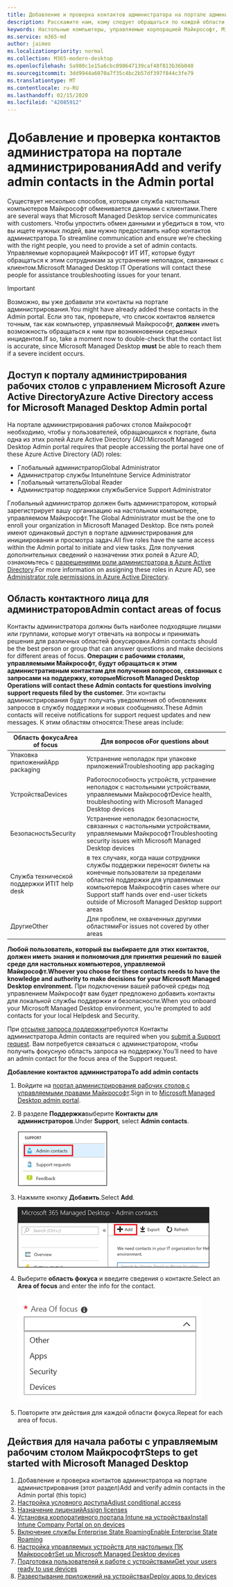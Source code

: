 ```yaml
---
title: Добавление и проверка контактов администратора на портале администрирования
description: Расскажите нам, кому следует обращаться по каждой области фокуса.
keywords: Настольные компьютеры, управляемые корпорацией Майкрософт, Microsoft 365, служба, документация
ms.service: m365-md
author: jaimeo
ms.localizationpriority: normal
ms.collection: M365-modern-desktop
ms.openlocfilehash: 5a980c1e15a6cbc098647139caf48f813b36b040
ms.sourcegitcommit: 3dd9944a6070a7f35c4bc2b57df397f844c3fe79
ms.translationtype: MT
ms.contentlocale: ru-RU
ms.lasthandoff: 02/15/2020
ms.locfileid: "42085912"
---
```

# <a name="add-and-verify-admin-contacts-in-the-admin-portal"></a><span data-ttu-id="58cdf-104">Добавление и проверка контактов администратора на портале администрирования</span><span class="sxs-lookup"><span data-stu-id="58cdf-104">Add and verify admin contacts in the Admin portal</span></span>

<span data-ttu-id="58cdf-105">Существует несколько способов, которыми служба настольных компьютеров Майкрософт обменивается данными с клиентами.</span><span class="sxs-lookup"><span data-stu-id="58cdf-105">There are several ways that Microsoft Managed Desktop service communicates with customers.</span></span> <span data-ttu-id="58cdf-106">Чтобы упростить обмен данными и убедиться в том, что вы ищете нужных людей, вам нужно предоставить набор контактов администратора.</span><span class="sxs-lookup"><span data-stu-id="58cdf-106">To streamline communication and ensure we’re checking with the right people, you need to provide a set of admin contacts.</span></span> <span data-ttu-id="58cdf-107">Управляемые корпорацией Майкрософт ИТ ИТ, которые будут обращаться к этим сотрудникам за устранение неполадок, связанных с клиентом.</span><span class="sxs-lookup"><span data-stu-id="58cdf-107">Microsoft Managed Desktop IT Operations will contact these people for assistance troubleshooting issues for your tenant.</span></span>

> [!IMPORTANT]
> <span data-ttu-id="58cdf-108">Возможно, вы уже добавили эти контакты на портале администрирования.</span><span class="sxs-lookup"><span data-stu-id="58cdf-108">You might have already added these contacts in the Admin portal.</span></span> <span data-ttu-id="58cdf-109">Если это так, проверьте, что список контактов является точным, так как компьютер, управляемый Майкрософт, **должен** иметь возможность обращаться к ним при возникновении серьезных инцидентов.</span><span class="sxs-lookup"><span data-stu-id="58cdf-109">If so, take a moment now to double-check that the contact list is accurate, since Microsoft Managed Desktop **must** be able to reach them if a severe incident occurs.</span></span>

## <a name="azure-active-directory-access-for-microsoft-managed-desktop-admin-portal"></a><span data-ttu-id="58cdf-110">Доступ к порталу администрирования рабочих столов с управлением Microsoft Azure Active Directory</span><span class="sxs-lookup"><span data-stu-id="58cdf-110">Azure Active Directory access for Microsoft Managed Desktop Admin portal</span></span>

<span data-ttu-id="58cdf-111">На портале администрирования рабочих столов Майкрософт необходимо, чтобы у пользователей, обращающихся к портале, была одна из этих ролей Azure Active Directory (AD):</span><span class="sxs-lookup"><span data-stu-id="58cdf-111">Microsoft Managed Desktop Admin portal requires that people accessing the portal have one of these Azure Active Directory (AD) roles:</span></span>
- <span data-ttu-id="58cdf-112">Глобальный администратор</span><span class="sxs-lookup"><span data-stu-id="58cdf-112">Global Administrator</span></span>
- <span data-ttu-id="58cdf-113">Администратор службы Intune</span><span class="sxs-lookup"><span data-stu-id="58cdf-113">Intune Service Administrator</span></span>
- <span data-ttu-id="58cdf-114">Глобальный читатель</span><span class="sxs-lookup"><span data-stu-id="58cdf-114">Global Reader</span></span>
- <span data-ttu-id="58cdf-115">Администратор поддержки службы</span><span class="sxs-lookup"><span data-stu-id="58cdf-115">Service Support Administrator</span></span>

<span data-ttu-id="58cdf-116">Глобальный администратор должен быть администратором, который зарегистрирует вашу организацию на настольном компьютере, управляемом Майкрософт.</span><span class="sxs-lookup"><span data-stu-id="58cdf-116">The Global Administrator must be the one to enroll your organization in Microsoft Managed Desktop.</span></span> <span data-ttu-id="58cdf-117">Все пять ролей имеют одинаковый доступ в портале администрирования для инициирования и просмотра задач.</span><span class="sxs-lookup"><span data-stu-id="58cdf-117">All five roles have the same access within the Admin portal to initiate and view tasks.</span></span> <span data-ttu-id="58cdf-118">Для получения дополнительных сведений о назначении этих ролей в Azure AD, ознакомьтесь с [разрешениями роли администратора в Azure Active Directory](https://docs.microsoft.com/azure/active-directory/users-groups-roles/directory-assign-admin-roles).</span><span class="sxs-lookup"><span data-stu-id="58cdf-118">For more information on assigning these roles in Azure AD, see [Administrator role permissions in Azure Active Directory](https://docs.microsoft.com/azure/active-directory/users-groups-roles/directory-assign-admin-roles).</span></span> 

## <a name="admin-contact-areas-of-focus"></a><span data-ttu-id="58cdf-119">Область контактного лица для администраторов</span><span class="sxs-lookup"><span data-stu-id="58cdf-119">Admin contact areas of focus</span></span>

<span data-ttu-id="58cdf-120">Контакты администратора должны быть наиболее подходящие лицами или группами, которые могут отвечать на вопросы и принимать решения для различных областей фокусировки.</span><span class="sxs-lookup"><span data-stu-id="58cdf-120">Admin contacts should be the best person or group that can answer questions and make decisions for different areas of focus.</span></span> <span data-ttu-id="58cdf-121">**Операции с рабочими столами, управляемыми Майкрософт, будут обращаться к этим административным контактам для получения вопросов, связанных с запросами на поддержку, которые**</span><span class="sxs-lookup"><span data-stu-id="58cdf-121">**Microsoft Managed Desktop Operations will contact these Admin contacts for questions involving support requests filed by the customer.**</span></span> <span data-ttu-id="58cdf-122">Эти контакты администрирования будут получать уведомления об обновлениях запросов в службу поддержки и новых сообщениях.</span><span class="sxs-lookup"><span data-stu-id="58cdf-122">These Admin contacts will receive notifications for support request updates and new messages.</span></span> <span data-ttu-id="58cdf-123">К этим областям относятся:</span><span class="sxs-lookup"><span data-stu-id="58cdf-123">These areas include:</span></span>

<span data-ttu-id="58cdf-124">Область фокуса</span><span class="sxs-lookup"><span data-stu-id="58cdf-124">Area of focus</span></span> | <span data-ttu-id="58cdf-125">Для вопросов о</span><span class="sxs-lookup"><span data-stu-id="58cdf-125">For questions about</span></span>
--- | ---
<span data-ttu-id="58cdf-126">Упаковка приложений</span><span class="sxs-lookup"><span data-stu-id="58cdf-126">App packaging</span></span> | <span data-ttu-id="58cdf-127">Устранение неполадок при упаковке приложений</span><span class="sxs-lookup"><span data-stu-id="58cdf-127">Troubleshooting app packaging</span></span>
<span data-ttu-id="58cdf-128">Устройства</span><span class="sxs-lookup"><span data-stu-id="58cdf-128">Devices</span></span> | <span data-ttu-id="58cdf-129">Работоспособность устройств, устранение неполадок с настольными устройствами, управляемыми Майкрософт</span><span class="sxs-lookup"><span data-stu-id="58cdf-129">Device health, troubleshooting with Microsoft Managed Desktop devices</span></span>
<span data-ttu-id="58cdf-130">Безопасность</span><span class="sxs-lookup"><span data-stu-id="58cdf-130">Security</span></span> | <span data-ttu-id="58cdf-131">Устранение неполадок безопасности, связанных с настольными устройствами, управляемыми Майкрософт</span><span class="sxs-lookup"><span data-stu-id="58cdf-131">Troubleshooting security issues with Microsoft Managed Desktop devices</span></span>
<span data-ttu-id="58cdf-132">Служба технической поддержки ИТ</span><span class="sxs-lookup"><span data-stu-id="58cdf-132">IT help desk</span></span> | <span data-ttu-id="58cdf-133">в тех случаях, когда наши сотрудники службы поддержки переносят билеты на конечные пользователи за пределами областей поддержки для управляемых компьютеров Майкрософт</span><span class="sxs-lookup"><span data-stu-id="58cdf-133">in cases where our Support staff hands over end-user tickets outside of Microsoft Managed Desktop support areas</span></span> 
<span data-ttu-id="58cdf-134">Другие</span><span class="sxs-lookup"><span data-stu-id="58cdf-134">Other</span></span> | <span data-ttu-id="58cdf-135">Для проблем, не охваченных другими областями</span><span class="sxs-lookup"><span data-stu-id="58cdf-135">For issues not covered by other areas</span></span>

<span data-ttu-id="58cdf-136">**Любой пользователь, который вы выбираете для этих контактов, должен иметь знания и полномочия для принятия решений по вашей среде для настольных компьютеров, управляемой Майкрософт.**</span><span class="sxs-lookup"><span data-stu-id="58cdf-136">**Whoever you choose for these contacts needs to have the knowledge and authority to make decisions for your Microsoft Managed Desktop environment.**</span></span> <span data-ttu-id="58cdf-137">При подключении вашей рабочей среды под управлением Майкрософт вам будет предложено добавить контакты для локальной службы поддержки и безопасности.</span><span class="sxs-lookup"><span data-stu-id="58cdf-137">When you onboard your Microsoft Managed Desktop environment, you’re prompted to add contacts for your local Helpdesk and Security.</span></span> 

<span data-ttu-id="58cdf-138">При [отсылке запроса поддержки](../service-description/support.md)требуются Контакты администратора.</span><span class="sxs-lookup"><span data-stu-id="58cdf-138">Admin contacts are required when you [submit a Support request](../service-description/support.md).</span></span> <span data-ttu-id="58cdf-139">Вам потребуется связаться с администратором, чтобы получить фокусную область запроса на поддержку.</span><span class="sxs-lookup"><span data-stu-id="58cdf-139">You’ll need to have an admin contact for the focus area of the Support request.</span></span> 

<span data-ttu-id="58cdf-140">**Добавление контактов администратора**</span><span class="sxs-lookup"><span data-stu-id="58cdf-140">**To add admin contacts**</span></span>

1.  <span data-ttu-id="58cdf-141">Войдите на [портал администрирования рабочих столов с управляемыми правами Майкрософт](https://aka.ms/mwaasportal).</span><span class="sxs-lookup"><span data-stu-id="58cdf-141">Sign in to [Microsoft Managed Desktop admin portal](https://aka.ms/mwaasportal).</span></span> 

2.  <span data-ttu-id="58cdf-142">В разделе **Поддержка**выберите **Контакты для администраторов**.</span><span class="sxs-lookup"><span data-stu-id="58cdf-142">Under **Support**, select **Admin contacts**.</span></span> 

    ![Меню поддержки, контакты администратора в верхней части выбранного](../../media/admincontacts.png)

3. <span data-ttu-id="58cdf-144">Нажмите кнопку **Добавить**.</span><span class="sxs-lookup"><span data-stu-id="58cdf-144">Select **Add**.</span></span>

    ![На портале администрирования нажмите кнопку Добавить слева от параметра экспорт и обновление](../../media/adminadd.png)

4.  <span data-ttu-id="58cdf-146">Выберите **область фокуса** и введите сведения о контакте.</span><span class="sxs-lookup"><span data-stu-id="58cdf-146">Select an **Area of focus** and enter the info for the contact.</span></span> 

    ![список областей фокуса, таких как другие, приложения и безопасность;](../../media/areaoffocus.png)

5. <span data-ttu-id="58cdf-148">Повторите эти действия для каждой области фокуса.</span><span class="sxs-lookup"><span data-stu-id="58cdf-148">Repeat for each area of focus.</span></span> 

## <a name="steps-to-get-started-with-microsoft-managed-desktop"></a><span data-ttu-id="58cdf-149">Действия для начала работы с управляемым рабочим столом Майкрософт</span><span class="sxs-lookup"><span data-stu-id="58cdf-149">Steps to get started with Microsoft Managed Desktop</span></span>

1. <span data-ttu-id="58cdf-150">Добавление и проверка контактов администратора на портале администрирования (этот раздел)</span><span class="sxs-lookup"><span data-stu-id="58cdf-150">Add and verify admin contacts in the Admin portal (this topic)</span></span>
2. [<span data-ttu-id="58cdf-151">Настройка условного доступа</span><span class="sxs-lookup"><span data-stu-id="58cdf-151">Adjust conditional access</span></span>](conditional-access.md)
3. [<span data-ttu-id="58cdf-152">Назначение лицензий</span><span class="sxs-lookup"><span data-stu-id="58cdf-152">Assign licenses</span></span>](assign-licenses.md)
4. [<span data-ttu-id="58cdf-153">Установка корпоративного портала Intune на устройствах</span><span class="sxs-lookup"><span data-stu-id="58cdf-153">Install Intune Company Portal on on devices</span></span>](company-portal.md)
5. [<span data-ttu-id="58cdf-154">Включение службы Enterprise State Roaming</span><span class="sxs-lookup"><span data-stu-id="58cdf-154">Enable Enterprise State Roaming</span></span>](enterprise-state-roaming.md)
6. [<span data-ttu-id="58cdf-155">Настройка управляемых устройств для настольных ПК Майкрософт</span><span class="sxs-lookup"><span data-stu-id="58cdf-155">Set up Microsoft Managed Desktop devices</span></span>](set-up-devices.md)
7. [<span data-ttu-id="58cdf-156">Подготовка пользователей к работе с устройствами</span><span class="sxs-lookup"><span data-stu-id="58cdf-156">Get your users ready to use devices</span></span>](get-started-devices.md)
8. [<span data-ttu-id="58cdf-157">Развертывание приложений на устройствах</span><span class="sxs-lookup"><span data-stu-id="58cdf-157">Deploy apps to devices</span></span>](deploy-apps.md)

